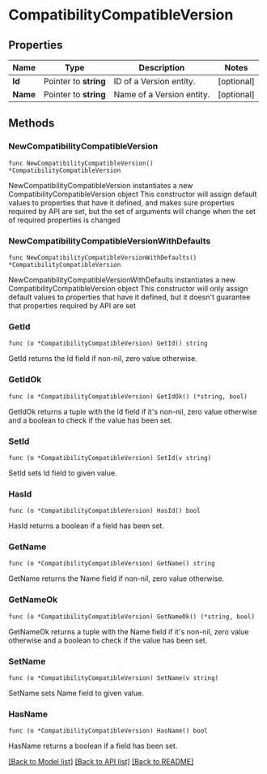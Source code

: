 # CompatibilityCompatibleVersion

## Properties

Name | Type | Description | Notes
------------ | ------------- | ------------- | -------------
**Id** | Pointer to **string** | ID of a Version entity. | [optional] 
**Name** | Pointer to **string** | Name of a Version entity. | [optional] 

## Methods

### NewCompatibilityCompatibleVersion

`func NewCompatibilityCompatibleVersion() *CompatibilityCompatibleVersion`

NewCompatibilityCompatibleVersion instantiates a new CompatibilityCompatibleVersion object
This constructor will assign default values to properties that have it defined,
and makes sure properties required by API are set, but the set of arguments
will change when the set of required properties is changed

### NewCompatibilityCompatibleVersionWithDefaults

`func NewCompatibilityCompatibleVersionWithDefaults() *CompatibilityCompatibleVersion`

NewCompatibilityCompatibleVersionWithDefaults instantiates a new CompatibilityCompatibleVersion object
This constructor will only assign default values to properties that have it defined,
but it doesn't guarantee that properties required by API are set

### GetId

`func (o *CompatibilityCompatibleVersion) GetId() string`

GetId returns the Id field if non-nil, zero value otherwise.

### GetIdOk

`func (o *CompatibilityCompatibleVersion) GetIdOk() (*string, bool)`

GetIdOk returns a tuple with the Id field if it's non-nil, zero value otherwise
and a boolean to check if the value has been set.

### SetId

`func (o *CompatibilityCompatibleVersion) SetId(v string)`

SetId sets Id field to given value.

### HasId

`func (o *CompatibilityCompatibleVersion) HasId() bool`

HasId returns a boolean if a field has been set.

### GetName

`func (o *CompatibilityCompatibleVersion) GetName() string`

GetName returns the Name field if non-nil, zero value otherwise.

### GetNameOk

`func (o *CompatibilityCompatibleVersion) GetNameOk() (*string, bool)`

GetNameOk returns a tuple with the Name field if it's non-nil, zero value otherwise
and a boolean to check if the value has been set.

### SetName

`func (o *CompatibilityCompatibleVersion) SetName(v string)`

SetName sets Name field to given value.

### HasName

`func (o *CompatibilityCompatibleVersion) HasName() bool`

HasName returns a boolean if a field has been set.


[[Back to Model list]](../README.md#documentation-for-models) [[Back to API list]](../README.md#documentation-for-api-endpoints) [[Back to README]](../README.md)



